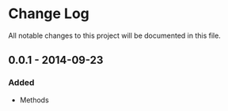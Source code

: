 # Change Log
All notable changes to this project will be documented in this file.

## 0.0.1 - 2014-09-23
### Added
- Methods
